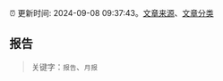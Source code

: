 :alarm_clock: 更新时间: 2024-09-08 09:37:43。[文章来源](/README.md)、[文章分类](/TAGS.md)

## 报告


> 关键字：`报告`、`月报`



